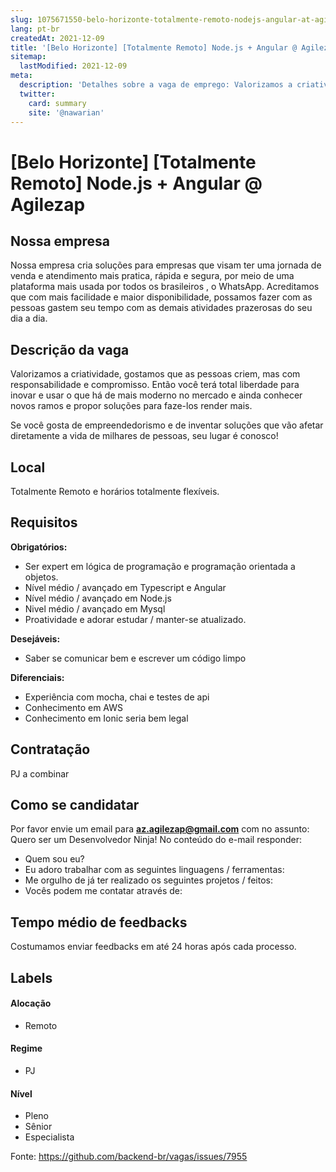 ```yaml
---
slug: 1075671550-belo-horizonte-totalmente-remoto-nodejs-angular-at-agilezap
lang: pt-br
createdAt: 2021-12-09
title: '[Belo Horizonte] [Totalmente Remoto] Node.js + Angular @ Agilezap - Vaga de Emprego'
sitemap:
  lastModified: 2021-12-09
meta:
  description: 'Detalhes sobre a vaga de emprego: Valorizamos a criatividade, gostamos que as pessoas criem, mas com responsabilidade e compromisso. Então você terá total liberdade para inovar e usar o que há de mais moderno no mercado e ainda conhecer novos ramos e propor soluções para faze-los render mais. Se você gosta de empreendedorismo e de inventar soluções que vão afetar diretamente a vida de milhares de pessoas, seu lugar é conosco!'
  twitter:
    card: summary
    site: '@nawarian'
---
```


# [Belo Horizonte] [Totalmente Remoto] Node.js + Angular @ Agilezap

## Nossa empresa

Nossa empresa cria soluções para empresas que visam ter uma jornada de venda e atendimento mais pratica, rápida e segura, por meio de uma plataforma mais usada por todos os brasileiros , o WhatsApp. Acreditamos que com mais facilidade e maior disponibilidade, possamos fazer com as pessoas gastem seu tempo com as demais atividades prazerosas do seu dia a dia.

## Descrição da vaga

Valorizamos a criatividade, gostamos que as pessoas criem, mas com responsabilidade e compromisso. Então você terá total liberdade para inovar e usar o que há de mais  moderno no mercado e ainda conhecer novos ramos e propor soluções para  faze-los render mais.

Se você gosta de empreendedorismo e de inventar soluções  que vão afetar diretamente a vida de milhares de pessoas, seu lugar é  conosco!

## Local

Totalmente Remoto e horários totalmente flexíveis.

## Requisitos

**Obrigatórios:**

- Ser expert em lógica de programação e programação orientada a objetos.
- Nível médio / avançado em Typescript e Angular
- Nível médio / avançado em Node.js
- Nivel médio / avançado em Mysql
- Proatividade e adorar estudar / manter-se atualizado.

**Desejáveis:**

- Saber se comunicar bem e escrever um código limpo

**Diferenciais:**

- Experiência com mocha, chai e testes de api
- Conhecimento em AWS
- Conhecimento em Ionic seria bem legal

## Contratação

PJ a combinar

## Como se candidatar

Por favor envie um email para **[az.agilezap@gmail.com](mailto:az.agilezap@gmail.com)** com no assunto: Quero ser um Desenvolvedor Ninja!
 No conteúdo do e-mail responder:

- Quem sou eu?
- Eu adoro trabalhar com as seguintes linguagens / ferramentas:
- Me orgulho de já ter realizado os seguintes projetos / feitos:
- Vocês podem me contatar através de:

## Tempo médio de feedbacks

Costumamos enviar feedbacks em até 24 horas após cada processo.

## Labels

#### Alocação

- Remoto

#### Regime

- PJ

#### Nível

- Pleno
- Sênior
- Especialista

Fonte: https://github.com/backend-br/vagas/issues/7955